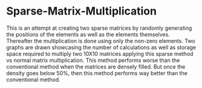 # Sparse-Matrix-Multiplication
This is an attempt at creating two sparse matrices by randomly generating the positions of the elements as well as the elements themselves. Thereafter the multiplication is done using only the non-zero elements. Two graphs are drawn showcasing the number of calculations as well as storage space required to multiply two 10X10 matrices applying this sparse method vs normal matrix multiplication. This method performs worse than the conventional method when the matrices are densely filled. But once the density goes below 50%, then this method performs way better than the conventional method.
